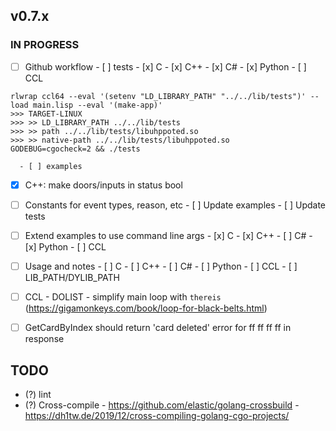 ## v0.7.x

### IN PROGRESS

- [ ] Github workflow
      - [ ] tests
            - [x] C
            - [x] C++
            - [x] C#
            - [x] Python
            - [ ] CCL
```
rlwrap ccl64 --eval '(setenv "LD_LIBRARY_PATH" "../../lib/tests")' --load main.lisp --eval '(make-app)' 
>>> TARGET-LINUX
>>> >> LD_LIBRARY_PATH ../../lib/tests
>>> >> path ../../lib/tests/libuhppoted.so
>>> >> native-path ../../lib/tests/libuhppoted.so
GODEBUG=cgocheck=2 && ./tests
```
      - [ ] examples

- [x] C++: make doors/inputs in status bool

- [ ] Constants for event types, reason, etc
      - [ ] Update examples
      - [ ] Update tests

- [ ] Extend examples to use command line args
      - [x] C
      - [x] C++
      - [ ] C#
      - [x] Python
      - [ ] CCL
  
- [ ] Usage and notes
      - [ ] C
      - [ ] C++
      - [ ] C#
      - [ ] Python
      - [ ] CCL
      - [ ] LIB_PATH/DYLIB_PATH

- [ ] CCL
      - DOLIST
      - simplify main loop with `thereis` (https://gigamonkeys.com/book/loop-for-black-belts.html)

- [ ] GetCardByIndex should return 'card deleted' error for ff ff ff ff in response

## TODO

- (?) lint
- (?) Cross-compile
      - https://github.com/elastic/golang-crossbuild
      - https://dh1tw.de/2019/12/cross-compiling-golang-cgo-projects/

